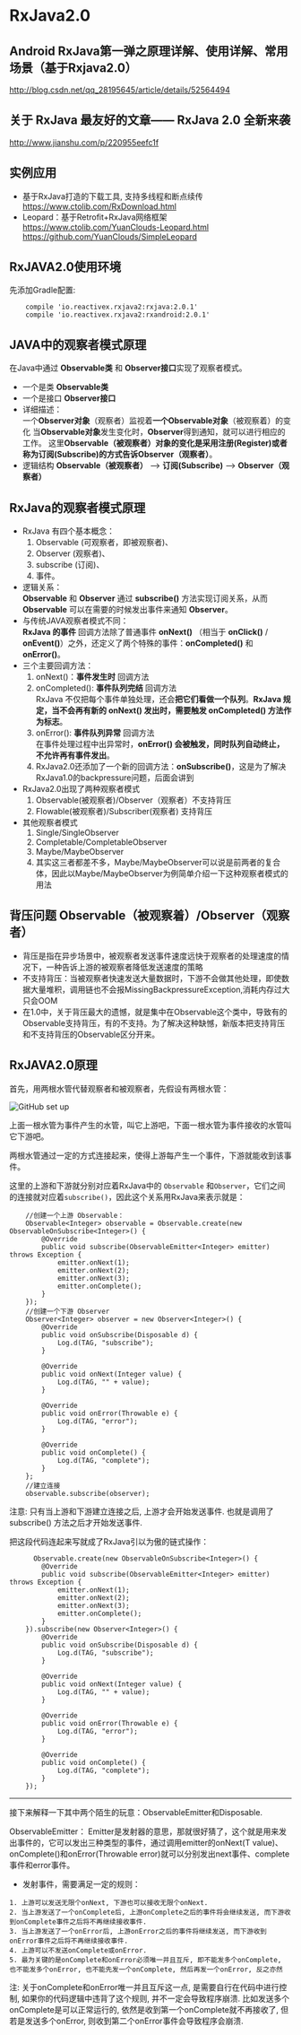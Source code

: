 # RxJava2.0

## Android RxJava第一弹之原理详解、使用详解、常用场景（基于Rxjava2.0）
http://blog.csdn.net/qq_28195645/article/details/52564494

## 关于 RxJava 最友好的文章—— RxJava 2.0 全新来袭
http://www.jianshu.com/p/220955eefc1f

## 实例应用
* 基于RxJava打造的下载工具, 支持多线程和断点续传
https://www.ctolib.com/RxDownload.html
* Leopard：基于Retrofit+RxJava网络框架
https://www.ctolib.com/YuanClouds-Leopard.html <br>
https://github.com/YuanClouds/SimpleLeopard


## RxJAVA2.0使用环境
先添加Gradle配置:
		
		compile 'io.reactivex.rxjava2:rxjava:2.0.1'
    	compile 'io.reactivex.rxjava2:rxandroid:2.0.1'

## JAVA中的观察者模式原理
在Java中通过  **Observable类** 和 **Observer接口**实现了观察者模式。

* 一个是类  **Observable类**
* 一个是接口 **Observer接口** <br>
* 详细描述：<br> 一个**Observer对象**（观察者）监视着**一个Observable对象**（被观察着）的变化
当**Observable对象**发生变化时，**Observer**得到通知，就可以进行相应的工作。 
这里**Observable（被观察者）**对象的变化是采用**注册(Register)**或者称为**订阅(Subscribe)**的方式告诉**Observer（观察者）**。 <br>
* 逻辑结构
**Observable（被观察者）** --> **订阅(Subscribe)** -->
**Observer（观察者）**

## RxJava的观察者模式原理
* RxJava 有四个基本概念：
	1. Observable (可观察者，即被观察者)、
	2. Observer (观察者)、 
	3. subscribe (订阅)、
	4. 事件。
* 逻辑关系： <br>
  **Observable** 和 **Observer** 通过 **subscribe()** 方法实现订阅关系，从而 **Observable** 可以在需要的时候发出事件来通知 **Observer**。
* 与传统JAVA观察者模式不同：<br>
   **RxJava 的事件** 回调方法除了普通事件 **onNext()** （相当于 **onClick()** / **onEvent()**）之外，还定义了两个特殊的事件：**onCompleted()** 和 **onError()**。
* 三个主要回调方法：
	1. onNext()：**事件发生时** 回调方法
	2. onCompleted(): **事件队列完结** 回调方法 <br>
	   RxJava 不仅把每个事件单独处理，还会**把它们看做一个队列**。**RxJava 规定，当不会再有新的 onNext() 发出时，需要触发 onCompleted() 方法作为标志**。
	3. onError(): **事件队列异常** 回调方法 <br>
	在事件处理过程中出异常时，**onError() 会被触发，同时队列自动终止，不允许再有事件发出**。 
	4. RxJava2.0还添加了一个新的回调方法：**onSubscribe()**，这是为了解决RxJava1.0的backpressure问题，后面会讲到
* RxJava2.0出现了两种观察者模式
	1. Observable(被观察者)/Observer（观察者）不支持背压
	2. Flowable(被观察者)/Subscriber(观察者) 支持背压
* 其他观察者模式
	1. Single/SingleObserver
	2. Completable/CompletableObserver
	3. Maybe/MaybeObserver
	4. 其实这三者都差不多，Maybe/MaybeObserver可以说是前两者的复合体，因此以Maybe/MaybeObserver为例简单介绍一下这种观察者模式的用法
## 背压问题 Observable（被观察着）/Observer（观察者）
* 背压是指在异步场景中，被观察者发送事件速度远快于观察者的处理速度的情况下，一种告诉上游的被观察者降低发送速度的策略
* 不支持背压：当被观察者快速发送大量数据时，下游不会做其他处理，即使数据大量堆积，调用链也不会报MissingBackpressureException,消耗内存过大只会OOM
* 在1.0中，关于背压最大的遗憾，就是集中在Observable这个类中，导致有的Observable支持背压，有的不支持。为了解决这种缺憾，新版本把支持背压和不支持背压的Observable区分开来。






























## RxJAVA2.0原理
首先，用两根水管代替观察者和被观察者，先假设有两根水管：

![GitHub set up](https://github.com/volley5566/AndroidDOC/blob/master/images/1008453-7133ff9a13dd9a59.png?raw=true)

上面一根水管为事件产生的水管，叫它上游吧，下面一根水管为事件接收的水管叫它下游吧。

两根水管通过一定的方式连接起来，使得上游每产生一个事件，下游就能收到该事件。


这里的上游和下游就分别对应着RxJava中的 `Observable` 和`Observer`，它们之间的连接就对应着`subscribe()`，因此这个关系用RxJava来表示就是：

		//创建一个上游 Observable：
        Observable<Integer> observable = Observable.create(new ObservableOnSubscribe<Integer>() {
            @Override
            public void subscribe(ObservableEmitter<Integer> emitter) throws Exception {
                emitter.onNext(1);
                emitter.onNext(2);
                emitter.onNext(3);
                emitter.onComplete();
            }
        });
        //创建一个下游 Observer
        Observer<Integer> observer = new Observer<Integer>() {
            @Override
            public void onSubscribe(Disposable d) {
                Log.d(TAG, "subscribe");
            }

            @Override
            public void onNext(Integer value) {
                Log.d(TAG, "" + value);
            }

            @Override
            public void onError(Throwable e) {
                Log.d(TAG, "error");
            }

            @Override
            public void onComplete() {
                Log.d(TAG, "complete");
            }
        };
        //建立连接
        observable.subscribe(observer);



注意: 只有当上游和下游建立连接之后, 上游才会开始发送事件. 也就是调用了subscribe() 方法之后才开始发送事件.

把这段代码连起来写就成了RxJava引以为傲的链式操作：

		  Observable.create(new ObservableOnSubscribe<Integer>() {
            @Override
            public void subscribe(ObservableEmitter<Integer> emitter) throws Exception {
                emitter.onNext(1);
                emitter.onNext(2);
                emitter.onNext(3);
                emitter.onComplete();
            }
        }).subscribe(new Observer<Integer>() {
            @Override
            public void onSubscribe(Disposable d) {
                Log.d(TAG, "subscribe");
            }

            @Override
            public void onNext(Integer value) {
                Log.d(TAG, "" + value);
            }

            @Override
            public void onError(Throwable e) {
                Log.d(TAG, "error");
            }

            @Override
            public void onComplete() {
                Log.d(TAG, "complete");
            }
        });


*********************
接下来解释一下其中两个陌生的玩意：ObservableEmitter和Disposable.

ObservableEmitter： Emitter是发射器的意思，那就很好猜了，这个就是用来发出事件的，它可以发出三种类型的事件，通过调用emitter的onNext(T value)、onComplete()和onError(Throwable error)就可以分别发出next事件、complete事件和error事件。

* 发射事件，需要满足一定的规则：

```
1. 上游可以发送无限个onNext, 下游也可以接收无限个onNext.
2. 当上游发送了一个onComplete后, 上游onComplete之后的事件将会继续发送, 而下游收到onComplete事件之后将不再继续接收事件.
3. 当上游发送了一个onError后, 上游onError之后的事件将继续发送, 而下游收到onError事件之后将不再继续接收事件.
4. 上游可以不发送onComplete或onError.
5. 最为关键的是onComplete和onError必须唯一并且互斥, 即不能发多个onComplete, 也不能发多个onError, 也不能先发一个onComplete, 然后再发一个onError, 反之亦然

```

注: 关于onComplete和onError唯一并且互斥这一点, 是需要自行在代码中进行控制, 如果你的代码逻辑中违背了这个规则, 并不一定会导致程序崩溃. 比如发送多个onComplete是可以正常运行的, 依然是收到第一个onComplete就不再接收了, 但若是发送多个onError, 则收到第二个onError事件会导致程序会崩溃.